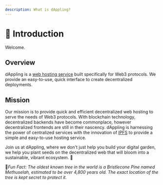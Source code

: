 ```yaml
---
description: What is dAppling?
---
```


# 🌱 Introduction

Welcome.

## Overview

dAppling is a [web hosting service](https://en.wikipedia.org/wiki/Web\_hosting\_service) built specifically for Web3 protocols. We provide an easy-to-use, quick interface to create decentralized deployments.

## Mission

Our mission is to provide quick and efficient decentralized web hosting to serve the needs of Web3 protocols. With blockchain technology, decentralized backends have become commonplace, however decentralized frontends are still in their nascency. dAppling is harnessing the power of centralized services with the innovation of [IPFS](https://ipfs.tech/) to provide a simple and easy-to-use hosting service.&#x20;

Join us at dAppling, where we don't just help you build your digital garden, we help you plant seeds on the decentralized web that will bloom into a sustainable, vibrant ecosystem. :seedling:



:cactus:_Fun Fact: The oldest known tree in the world is a Bristlecone Pine named Methuselah, estimated to be over 4,800 years old. The exact location of the tree is kept secret to protect it._
